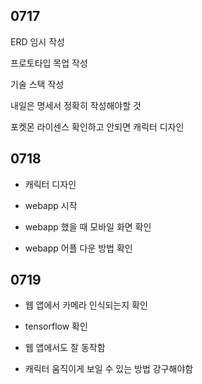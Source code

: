 ## 0717

ERD 임시 작성

프로토타입 목업 작성

기술 스택 작성

내일은 명세서 정확히 작성해야할 것

포켓몬 라이센스 확인하고 안되면 캐릭터 디자인

## 0718

- 캐릭터 디자인

- webapp 시작

- webapp 했을 때 모바일 화면 확인

- webapp 어플 다운 방법 확인



## 0719

- 웹 앱에서 카메라 인식되는지 확인

- tensorflow 확인

- 웹 앱에서도 잘 동작함

- 캐릭터 움직이게 보일 수 있는 방법 강구해야함
